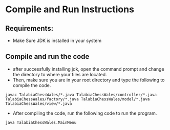 # Compile and Run Instructions
## Requirements:
- Make Sure JDK is installed in your system
## Compile and run the code
- after successfully installing jdk, open the command prompt and change the directory to where your files are located.
- Then, make sure you are in your root directory and type the following to compile the code.
```
javac TalabiaChessWales/*.java TalabiaChessWales/controller/*.java TalabiaChessWales/factory/*.java TalabiaChessWales/model/*.java TalabiaChessWales/view/*.java
```
- After compiling the code, run the following code to run the program.
```
java TalabiaChessWales.MainMenu
```
